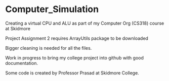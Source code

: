 # Computer_Simulation
Creating a virtual CPU and ALU as part of my Computer Org (CS318)  course at Skidmore


Project Assignment 2 requires ArrayUtils package to be downloaded

Bigger cleaning is needed for all the files. 

Work in progress to bring my college project into github with good documentation. 

Some code is created by Professor Prasad at Skidmore College.